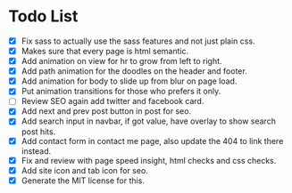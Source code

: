 # Todo List

- [x] Fix sass to actually use the sass features and not just plain css.
- [x] Makes sure that every page is html semantic.
- [x] Add animation on view for hr to grow from left to right.
- [x] Add path animation for the doodles on the header and footer.
- [x] Add animation for body to slide up from blur on page load.
- [x] Put animation transitions for those who prefers it only.
- [ ] Review SEO again add twitter and facebook card.
- [x] Add next and prev post button in post for seo.
- [x] Add search input in navbar, if got value, have overlay to show search post hits.
- [x] Add contact form in contact me page, also update the 404 to link there instead.
- [x] Fix and review with page speed insight, html checks and css checks.
- [x] Add site icon and tab icon for seo.
- [x] Generate the MIT license for this.
